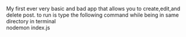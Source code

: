 My first ever very basic and bad app that allows you to create,edit,and delete post.
to run is type the following command while being in same directory in terminal\
nodemon index.js
